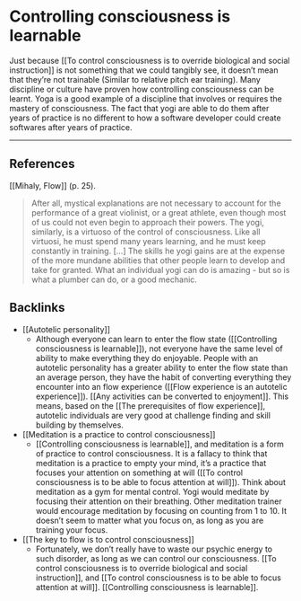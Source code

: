# Controlling consciousness is learnable
Just because [[To control consciousness is to override biological and social instruction]] is not something that we could tangibly see, it doesn’t mean that they’re not trainable (Similar to relative pitch ear training). Many discipline or culture have proven how controlling consciousness can be learnt. Yoga is a good example of a discipline that involves or requires the mastery of consciousness. The fact that yogi are able to do them after years of practice is no different to how a software developer could create softwares after years of practice.

- - -
## References
[[Mihaly, Flow]] (p. 25).
> After all, mystical explanations are not necessary to account for the performance of a great violinist, or a great athlete, even though most of us could not even begin to approach their powers. The yogi, similarly, is a virtuoso of the control of consciousness. Like all virtuosi, he must spend many years learning, and he must keep constantly in training. […] The skills he yogi gains are at the expense of the more mundane abilities that other people learn to develop and take for granted. What an individual yogi can do is amazing - but so is what a plumber can do, or a good mechanic.

## Backlinks
* [[Autotelic personality]]
	* Although everyone can learn to enter the flow state ([[Controlling consciousness is learnable]]), not everyone have the same level of ability to make everything they do enjoyable. People with an autotelic personality has a greater ability to enter the flow state than an average person, they have the habit of converting everything they encounter into an flow experience ([[Flow experience is an autotelic experience]]). [[Any activities can be converted to enjoyment]]. This means, based on the [[The prerequisites of flow experience]], autotelic individuals are very good at challenge finding and skill building by themselves.
* [[Meditation is a practice to control consciousness]]
	* [[Controlling consciousness is learnable]], and meditation is a form of practice to control consciousness. It is a fallacy to think that meditation is a practice to empty your mind, it’s a practice that focuses your attention on something at will ([[To control consciousness is to be able to focus attention at will]]). Think about meditation as a gym for mental control. Yogi would meditate by focusing their attention on their breathing. Other meditation trainer would encourage meditation by focusing on counting from 1 to 10. It doesn’t seem to matter what you focus on, as long as you are training your focus. 
* [[The key to flow is to control consciousness]]
	* Fortunately, we don’t really have to waste our psychic energy to such disorder, as long as we can control our consciousness. [[To control consciousness is to override biological and social instruction]], and [[To control consciousness is to be able to focus attention at will]]. [[Controlling consciousness is learnable]].

<!-- #evergreen #mastery -->

<!-- {BearID:CBD9129D-1745-4BDF-87EA-DFE6163C4113-805-000003266B9B439B} -->
